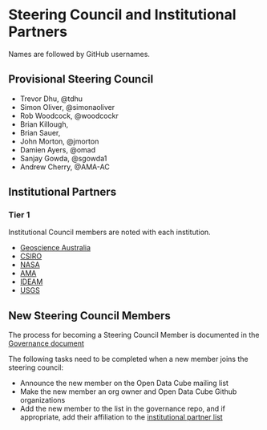 # Steering Council and Institutional Partners

Names are followed by GitHub usernames.

## Provisional Steering Council

- Trevor Dhu, @tdhu
- Simon Oliver, @simonaoliver
- Rob Woodcock, @woodcockr
- Brian Killough,
- Brian Sauer,
- John Morton, @jmorton
- Damien Ayers, @omad
- Sanjay Gowda, @sgowda1
- Andrew Cherry, @AMA-AC

## Institutional Partners

### Tier 1

Institutional Council members are noted with each institution.

- [Geoscience Australia](http://www.ga.gov.au/)
- [CSIRO](https://www.csiro.au/)
- [NASA](https://www.nasa.gov/)
- [AMA](http://www.ama-inc.com/)
- [IDEAM](http://www.ideam.gov.co/)
- [USGS](https://www.usgs.gov/)

## New Steering Council Members
The process for becoming a Steering Council Member is documented in the [Governance document](https://github.com/opendatacube/governance/blob/master/governance.md#council-membership) 

The following tasks need to be completed when a new member joins the steering council:
- Announce the new member on the Open Data Cube mailing list
- Make the new member an org owner and Open Data Cube Github organizations
- Add the new member to the list in the governance repo, and if appropriate, add their affiliation to the [institutional partner list](https://github.com/opendatacube/governance/blob/master/people.md)
